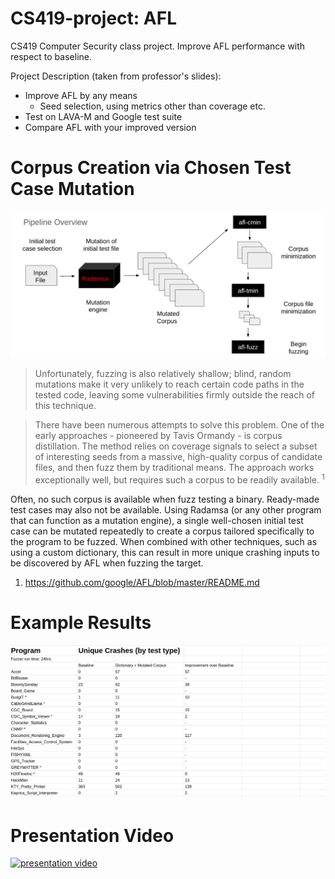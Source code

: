# CS419-project: AFL

CS419 Computer Security class project. Improve AFL performance with respect to baseline.

Project Description (taken from professor's slides):
 - Improve AFL by any means
   - Seed selection, using metrics other than coverage etc.
 - Test on LAVA-M and Google test suite
 - Compare AFL with your improved version

# Corpus Creation via Chosen Test Case Mutation

![Corpus generation via mutation](https://github.com/BinaryResearch/CS419-project/blob/master/corpus_generation_pipeline.png)

>Unfortunately, fuzzing is also relatively shallow; blind, random mutations make it very unlikely to reach certain code paths in the tested code, leaving some vulnerabilities firmly outside the reach of this technique.

>There have been numerous attempts to solve this problem. One of the early approaches - pioneered by Tavis Ormandy - is corpus distillation. The method relies on coverage signals to select a subset of interesting seeds from a massive, high-quality corpus of candidate files, and then fuzz them by traditional means. The approach works exceptionally well, but requires such a corpus to be readily available. <sup>1</sup>

Often, no such corpus is available when fuzz testing a binary. Ready-made test cases may also not be available. Using Radamsa (or any other program that can function as a mutation engine), a single well-chosen initial test case can be mutated repeatedly to create a corpus tailored specifically to the program to be fuzzed. When combined with other techniques, such as using a custom dictionary, this can result in more unique crashing inputs to be discovered by AFL when fuzzing the target.

1. https://github.com/google/AFL/blob/master/README.md

# Example Results

![CGC Results](https://github.com/BinaryResearch/CS419-project/blob/master/CGC_results.png)

# Presentation Video

[![presentation video](https://i.imgur.com/l79zx24.png)](https://www.youtube.com/embed/-FLhZoLoSbY)


